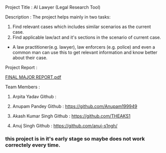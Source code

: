 Project Title : AI Lawyer (Legal Research Tool)

Description : The project helps mainly in two tasks: 
1) Find relevant cases which includes similar scenarios as the current case.
2) Find applicable law/act and it's sections in the scenario of current case.

* A law practitioner(e.g. lawyer), law enforcers (e.g. police) and even a common man can use this to get relevant information and know better about their case.


Project Report :

[FINAL MAJOR REPORT.pdf](https://github.com/anuj-s1ngh/major_project_ai_lawyer/files/11571979/FINAL.MAJOR.REPORT.pdf)


Team Members :

1) Arpita Yadav
Github : 

2) Anupam Pandey
Github : https://github.com/Anupam199949

3) Akash Kumar Singh
Github : https://github.com/THEAKS1

4) Anuj Singh
Github : https://github.com/anuj-s1ngh/


### this project is in it's early stage so maybe does not work correctely every time.
